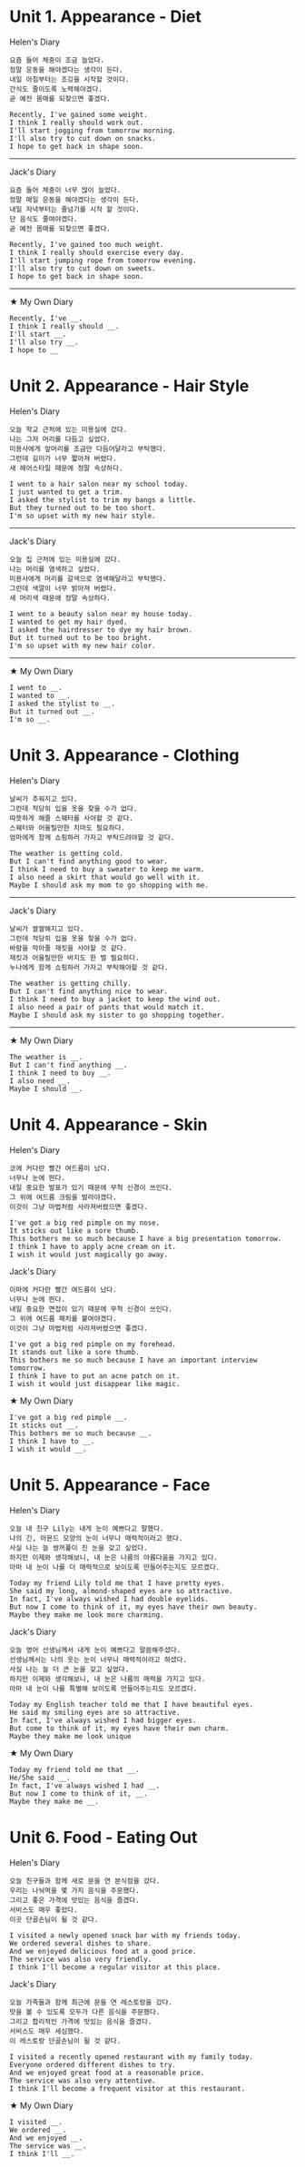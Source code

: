 # Unit 1. Appearance - Diet  
Helen's Diary

    요즘 들어 체중이 조금 늘었다.   
    정말 운동을 해야겠다는 생각이 든다.
    내일 아침부터는 조깅을 시작할 것이다.
    간식도 줄이도록 노력해야겠다.
    곧 예전 몸매를 되찾으면 좋겠다.

    Recently, I've gained some weight.
    I think I really should work out.
    I'll start jogging from tomorrow morning.
    I'll also try to cut down on snacks.
    I hope to get back in shape soon.

---
Jack's Diary

    요즘 들어 체중이 너무 많이 늘었다.
    정말 매일 운동을 해야겠다는 생각이 든다.
    내일 저녁부터는 줄넘기를 시작 할 것이다.
    단 음식도 줄여야겠다.
    곧 예전 몸매를 되찾으면 좋겠다.

    Recently, I've gained too much weight.
    I think I really should exercise every day.
    I'll start jumping rope from tomorrow evening.
    I'll also try to cut down on sweets.
    I hope to get back in shape soon.

---
★ My Own Diary 

    Recently, I've __.
    I think I really should __.
    I'll start __.
    I'll also try __.
    I hope to __

# Unit 2. Appearance - Hair Style
Helen's Diary

    오늘 학교 근처에 있는 미용실에 갔다.
    나는 그저 머리를 다듬고 싶었다.
    미용사에게 앞머리를 조금만 다듬어달라고 부탁했다.
    그런데 길이가 너무 짧아져 버렸다.
    새 헤어스타일 때문에 정말 속상하다.

    I went to a hair salon near my school today.
    I just wanted to get a trim.
    I asked the stylist to trim my bangs a little.
    But they turned out to be too short.
    I'm so upset with my new hair style.

---
Jack's Diary

    오늘 집 근처에 있는 미용실에 갔다.
    나는 머리를 염색하고 싶었다.
    미용사에게 머리를 갈색으로 염색해달라고 부탁했다.
    그런데 색깔이 너무 밝아져 버렸다.
    새 머리색 때문에 정말 속상하다.

    I went to a beauty salon near my house today.
    I wanted to get my hair dyed.
    I asked the hairdresser to dye my hair brown.
    But it turned out to be too bright.
    I'm so upset with my new hair color.

---
★ My Own Diary 

    I went to __.
    I wanted to __.
    I asked the stylist to __.
    But it turned out __.
    I'm so __.

# Unit 3. Appearance - Clothing
Helen's Diary

    날씨가 추워지고 있다.
    그런데 적당히 입을 옷을 찾을 수가 없다.
    따뜻하게 해줄 스웨터를 사야할 것 같다.
    스웨터와 어울릴만한 치마도 필요하다.
    엄마에게 함께 쇼핑하러 가자고 부탁드려야할 것 같다.

    The weather is getting cold.
    But I can't find anything good to wear.
    I think I need to buy a sweater to keep me warm.
    I also need a skirt that would go well with it.
    Maybe I should ask my mom to go shopping with me.

---
Jack's Diary

    날씨가 쌀쌀해지고 있다.
    그런데 적당히 입을 옷을 찾을 수가 없다.
    바람을 막아줄 재킷을 사야할 것 같다.
    재킷과 어울릴만한 바지도 한 벌 필요하다.
    누나에게 함께 쇼핑하러 가자고 부탁해야할 것 같다.

    The weather is getting chilly.
    But I can't find anything nice to wear.
    I think I need to buy a jacket to keep the wind out.
    I also need a pair of pants that would match it.
    Maybe I should ask my sister to go shopping together.

---
★ My Own Diary 

    The weather is __.
    But I can't find anything __.
    I think I need to buy __.
    I also need __.
    Maybe I should __.

# Unit 4. Appearance - Skin
Helen's Diary

    코에 커다란 빨간 여드름이 났다.
    너무나 눈에 띈다.
    내일 중요한 발표가 있기 때문에 무척 신경이 쓰인다.
    그 위에 여드름 크림을 발라야겠다.
    이것이 그냥 마법처럼 사라져버렸으면 좋겠다.

    I've got a big red pimple on my nose.
    It sticks out like a sore thumb.
    This bothers me so much because I have a big presentation tomorrow.
    I think I have to apply acne cream on it.
    I wish it would just magically go away.

Jack's Diary

    이마에 커다란 빨간 여드름이 났다.
    너무나 눈에 띈다.
    내일 중요한 면접이 있기 때문에 무척 신경이 쓰인다.
    그 위에 여드름 패치를 붙여야겠다.
    이것이 그냥 마법처럼 사라져버렸으면 좋겠다.

    I've got a big red pimple on my forehead.
    It stands out like a sore thumb.
    This bothers me so much because I have an important interview tomorrow.
    I think I have to put an acne patch on it.
    I wish it would just disappear like magic.

★ My Own Diary 

    I've got a big red pimple __.
    It sticks out __.
    This bothers me so much because __.
    I think I have to __.
    I wish it would __.

# Unit 5. Appearance - Face
Helen's Diary

    오늘 내 친구 Lily는 내게 눈이 예쁘다고 말했다.
    나의 긴, 아몬드 모양의 눈이 너무나 매력적이라고 했다.
    사실 나는 늘 쌍꺼풀이 진 눈을 갖고 싶었다.
    하지만 이제와 생각해보니, 내 눈은 나름의 아름다움을 가지고 있다.
    아마 내 눈이 나를 더 매력적으로 보이도록 만들어주는지도 모르겠다.

    Today my friend Lily told me that I have pretty eyes.
    She said my long, almond-shaped eyes are so attractive.
    In fact, I've always wished I had double eyelids.
    But now I come to think of it, my eyes have their own beauty.
    Maybe they make me look more charming.

Jack's Diary

    오늘 영어 선생님께서 내게 눈이 예쁘다고 말씀해주셨다.
    선생님께서는 나의 웃는 눈이 너무나 매력적이라고 하셨다.
    사실 나는 늘 더 큰 눈을 갖고 싶었다.
    하지만 이제와 생각해보니, 내 눈은 나름의 매력을 가지고 있다.
    아마 내 눈이 나를 특별해 보이도록 만들어주는지도 모르겠다.

    Today my English teacher told me that I have beautiful eyes.
    He said my smiling eyes are so attractive.
    In fact, I've always wished I had bigger eyes.
    But come to think of it, my eyes have their own charm.
    Maybe they make me look unique

★ My Own Diary 

    Today my friend told me that __.
    He/She said __.
    In fact, I've always wished I had __.
    But now I come to think of it, __.
    Maybe they make me __.

# Unit 6. Food - Eating Out
Helen's Diary

    오늘 친구들과 함께 새로 문을 연 분식점을 갔다.
    우리는 나눠먹을 몇 가지 음식을 주문했다.
    그리고 좋은 가격에 맛있는 음식을 즐겼다.
    서비스도 매우 좋았다.
    이곳 단골손님이 될 것 같다.

    I visited a newly opened snack bar with my friends today.
    We ordered several dishes to share.
    And we enjoyed delicious food at a good price.
    The service was also very friendly.
    I think I'll become a regular visitor at this place.

Jack's Diary

    오늘 가족들과 함께 최근에 문을 연 레스토랑을 갔다.
    맛을 볼 수 있도록 모두가 다른 음식을 주문했다.
    그리고 합리적인 가격에 맛있는 음식을 즐겼다.
    서비스도 매우 세심했다.
    이 레스토랑 단골손님이 될 것 같다.

    I visited a recently opened restaurant with my family today.
    Everyone ordered different dishes to try.
    And we enjoyed great food at a reasonable price.
    The service was also very attentive.
    I think I'll become a frequent visitor at this restaurant.

★ My Own Diary 

    I visited __.
    We ordered __.
    And we enjoyed __.
    The service was __.
    I think I'll __.
